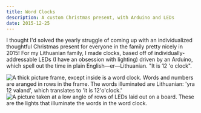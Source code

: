 ```yaml
---
title: Word Clocks
description: A custom Christmas present, with Arduino and LEDs
date: 2015-12-25
---
```

I thought I'd solved the yearly struggle of coming up with an individualized thoughtful Christmas present for everyone in the family pretty nicely in 2015! For my Lithuanian family, I made clocks, based off of individually-addressable LEDs (I have an obsession with lighting) driven by an Arduino, which spell out the time in plain English&mdash;er&mdash;Lithuanian. "It is 12 'o clock".

<img src="/img/projects-clock.jpg" alt="A thick picture frame, except inside is a word clock. Words and numbers are aranged in rows in the frame. The words illuminated are Lithuanian: 'yra 12 valand', which translates to 'it is 12'o'clock.'">

<img src="/img/projects-clock-2.jpg" alt="A picture taken at a low angle of rows of LEDs laid out on a board. These are the lights that illuminate the words in the word clock.">